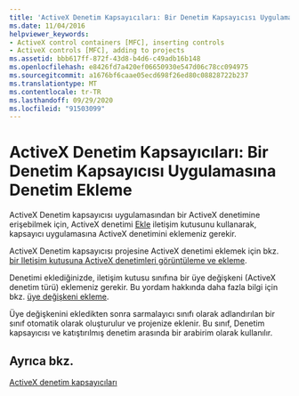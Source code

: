 ```yaml
---
title: 'ActiveX Denetim Kapsayıcıları: Bir Denetim Kapsayıcısı Uygulamasına Denetim Ekleme'
ms.date: 11/04/2016
helpviewer_keywords:
- ActiveX control containers [MFC], inserting controls
- ActiveX controls [MFC], adding to projects
ms.assetid: bbb617ff-872f-43d8-b4d6-c49adb16b148
ms.openlocfilehash: e8426fd7a420ef06650930e547d06c78cc094975
ms.sourcegitcommit: a1676bf6caae05ecd698f26ed80c08828722b237
ms.translationtype: MT
ms.contentlocale: tr-TR
ms.lasthandoff: 09/29/2020
ms.locfileid: "91503099"
---
```

# <a name="activex-control-containers-inserting-a-control-into-a-control-container-application"></a>ActiveX Denetim Kapsayıcıları: Bir Denetim Kapsayıcısı Uygulamasına Denetim Ekleme

ActiveX Denetim kapsayıcısı uygulamasından bir ActiveX denetimine erişebilmek için, ActiveX denetimi [Ekle](../windows/adding-editing-or-deleting-controls.md) iletişim kutusunu kullanarak, kapsayıcı uygulamasına ActiveX denetimini eklemeniz gerekir.

ActiveX Denetim kapsayıcısı projesine ActiveX denetimi eklemek için bkz. [bir Iletişim kutusuna ActiveX denetimleri görüntüleme ve ekleme](../windows/adding-editing-or-deleting-controls.md).

Denetimi eklediğinizde, iletişim kutusu sınıfına bir üye değişkeni (ActiveX denetim türü) eklemeniz gerekir. Bu yordam hakkında daha fazla bilgi için bkz. [üye değişkeni ekleme](../ide/adding-a-member-variable-visual-cpp.md).

Üye değişkenini ekledikten sonra sarmalayıcı sınıfı olarak adlandırılan bir sınıf otomatik olarak oluşturulur ve projenize eklenir. Bu sınıf, Denetim kapsayıcısı ve katıştırılmış denetim arasında bir arabirim olarak kullanılır.

## <a name="see-also"></a>Ayrıca bkz.

[ActiveX denetim kapsayıcıları](activex-control-containers.md)
